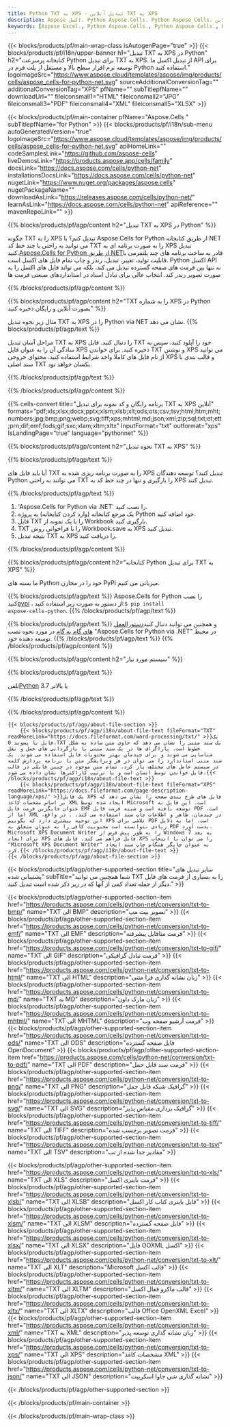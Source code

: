 ```yaml
---
title: Python TXT به XPS - تبدیل آنلاین TXT به XPS
description: Aspose اکسل. Python Aspose.Cells. Python Aspose Cells. رایگان آنلاین Python تبدیل TXT به XPS ذخیره فرمت. Python TXT الی XPS فرمت. TXT را به شماره XPS Python ذخیره کنید.
keywords: [Aspose Excel., Python Aspose.Cells., Python Aspose Cells., Python TXT to XPS saveformat., Free Online TXT to XPS Python., Python Convert TXT to XPS]
---
```

{{< blocks/products/pf/main-wrap-class isAutogenPage="true" >}}
{{< blocks/products/pf/i18n/upper-banner h1="تبدیل TXT به XPS در Python" h2="کتابخانه پرسرعت Python برای تبدیل TXT به XPS. از تبدیل اکسل ما API برای توسعه نرم افزار سطح بالا و مستقل از پلت فرم در Python استفاده کنید." logoImageSrc="https://www.aspose.cloud/templates/aspose/img/products/cells/aspose_cells-for-python-net.svg" sourceAdditionalConversionTag="" additionalConversionTag="XPS" pfName="" subTitlepfName="" downloadUrl="" fileiconsmall1="HTML" fileiconsmall2="JPG" fileiconsmall3="PDF" fileiconsmall4="XML" fileiconsmall5="XLSX" >}}

{{< blocks/products/pf/main-container pfName="Aspose.Cells " subTitlepfName="for Python" >}}
{{< blocks/products/pf/i18n/sub-menu autoGeneratedVersion="true" logoImageSrc="https://www.aspose.cloud/templates/aspose/img/products/cells/aspose_cells-for-python-net.svg" apiHomeLink="" codeSamplesLink="https://github.com/aspose-cells" liveDemosLink="https://products.aspose.app/cells/family" docsLink="https://docs.aspose.com/cells/python-net" installationsDocsLink="https://docs.aspose.com/cells/python-net" nugetLink="https://www.nuget.org/packages/aspose.cells" nugetPackageName="" downloadAsLink="https://releases.aspose.com/cells/python-net/" learnAsLink="https://docs.aspose.com/cells/python-net" apiReference="" mavenRepoLink="" >}}


{{% blocks/products/pf/agp/content h2="تبدیل TXT به XPS در Python" %}}

 چگونه TXT را به XPS تبدیل کنم؟ با Aspose.Cells for Python از طریق کتابخانه NET می توانید به راحتی با چند خط کد TXT را به صورت برنامه ای به XPS تبدیل کنید.[Aspose.Cells for Python از طریق NET](https://pypi.org/project/aspose-cells-python/)قادر به ساخت برنامه های چند پلتفرمی با قابلیت تولید، تغییر، تبدیل، رندر و چاپ تمام فایل های اکسل است. Python اکسل API نه تنها بین فرمت های صفحه گسترده تبدیل می کند، بلکه می تواند فایل های اکسل را به صورت تصویر رندر کند. انتخاب عالی برای تبادل اسناد در استانداردهای صنعتی فرمت ها

{{% /blocks/products/pf/agp/content %}}


{{% blocks/products/pf/agp/content h2="TXT را به شماره XPS در Python بصورت آنلاین و رایگان ذخیره کنید" %}}

مثال زیر نحوه تبدیل TXT به XPS را در Python via NET نشان می دهد.
{{% blocks/products/pf/agp/text %}}

مراحل آسان تبدیل TXT به XPS را دنبال کنید. فایل TXT خود را آپلود کنید، سپس به سادگی آن را به عنوان فایل XPS ذخیره کنید. برای خواندن TXT و نوشتن XPS می توانید از نام فایل های کاملا واجد شرایط استفاده کنید. محتوای خروجی XPS و قالب بندی با سند اصلی TXT یکسان خواهد بود.

{{% /blocks/products/pf/agp/text %}}

{{% /blocks/products/pf/agp/content %}}

{{% cells-convert title="برنامه رایگان و کد نمونه برای تبدیل TXT به XPS آنلاین" formats="pdf;xls;xlsx;docx;pptx;xlsm;xlsb;xlt;ods;ots;csv;tsv;html;htm;mht;numbers;jpg;bmp;png;webp;svg;tiff;xps;mhtml;md;json;xml;zip;sql;txt;et;ett;prn;dif;emf;fods;gif;sxc;xlam;xltm;xltx" InputFormat="txt" outformat="xps" IsLandingPage="true" language="pythonnet" %}}

{{% blocks/products/pf/agp/content h2="نحوه تبدیل TXT به XPS" %}}

{{% blocks/products/pf/agp/text %}}

آیا باید فایل های TXT را به صورت برنامه ریزی شده به XPS تبدیل کنید؟ توسعه دهندگان Python می توانند به راحتی TXT را بارگیری و تنها در چند خط کد به XPS تبدیل کنند.

{{% /blocks/products/pf/agp/text %}}

1.  'Aspose.Cells for Python via .NET' را نصب کنید.
1.  یک مرجع کتابخانه (وارد کردن کتابخانه) به پروژه Python خود اضافه کنید.
1.  فایل TXT را با یک نمونه از Workbook بارگیری کنید.
1.  TXT را با فراخوانی روش Workbook.save به XPS تبدیل کنید.
1.  نتیجه تبدیل TXT به XPS را دریافت کنید.

{{% /blocks/products/pf/agp/content %}}


{{% blocks/products/pf/agp/content h2="کتابخانه Python برای تبدیل TXT به XPS" %}}

ما بسته های Python خود را در مخازن PyPi میزبانی می کنیم.

{{% blocks/products/pf/agp/text %}}
Aspose.Cells for Python را نصب کنید<a href="https://pypi.org/project/aspose-cells-python/">pypi</a> ، از دستور به صورت زیر استفاده کنید:<code>$ pip install aspose-cells-python</code>.
{{% /blocks/products/pf/agp/text %}}

{{% blocks/products/pf/agp/text %}}
 و همچنین می توانید دنبال کنید[دستورالعمل های گام به گام](https://docs.aspose.com/cells/python-net/getting-started/) در مورد نحوه نصب "Aspose.Cells for Python via .NET" در محیط توسعه دهنده خود.
{{% /blocks/products/pf/agp/text %}}
{{% /blocks/products/pf/agp/content %}}

{{% blocks/products/pf/agp/content h2="سیستم مورد نیاز" %}}

{{% blocks/products/pf/agp/text %}}

 تلفن[Python](https://www.python.org/downloads/) 3.7 یا بالاتر
 
{{% /blocks/products/pf/agp/text %}}

{{% /blocks/products/pf/agp/content %}}

<!-- aboutfile Starts -->
    {{< blocks/products/pf/agp/about-file-section >}}
        {{< blocks/products/pf/agp/i18n/about-file-text fileFormat="TXT" readMoreLink="https://docs.fileformat.com/word-processing/txt/" >}}یک فایل با پسوند 0.TXT یک سند متنی را نشان می دهد که حاوی متن ساده به شکل خطوط است. پاراگراف ها در یک سند متنی با بازگردانی های حمل و نقل شناسایی می شوند و برای چیدمان بهتر محتویات فایل استفاده می شوند. یک سند متنی استاندارد را می توان در هر ویرایشگر متن یا برنامه پردازش کلمه در سیستم عامل های مختلف باز کرد. تمام متن موجود در چنین فایلی در قالب قابل خواندن توسط انسان است و با ترتیب کاراکترها نشان داده می شود.{{< /blocks/products/pf/agp/i18n/about-file-text >}}
        {{< blocks/products/pf/agp/i18n/about-file-text fileFormat="XPS" readMoreLink="https://docs.fileformat.com/page-description-language/xps/" >}}یک فایل XPS فایل های طرح بندی صفحه را نشان می دهد که بر اساس مشخصات کاغذ XML ایجاد شده توسط Microsoft است. این فایل به عنوان جایگزین فرمت فایل EMF توسعه یافته است و شبیه فرمت فایل PDF است، اما از XML در چیدمان، ظاهر و اطلاعات چاپ سند استفاده می کند. . در واقع، این توجیه بیشتری دارد که بگوییم XPS تلاشی برای PDF است، اما به دلایل زیادی نتوانسته است محبوبیت کافی را به عنوان متعلق به PDF بدست آورد. Microsoft XPS Document Writer را به طور پیش فرض از Windows 7 به بعد برای ایجاد XPS فایل فراهم می کند. فایل های XPS را می توان با انتخاب "Microsoft XPS Document Writer" به عنوان چاپگر هنگام چاپ سند ایجاد کرد.{{< /blocks/products/pf/agp/i18n/about-file-text >}}
    {{< /blocks/products/pf/agp/about-file-section >}}
<!-- aboutfile Ends -->

{{< blocks/products/pf/agp/other-supported-section title="سایر تبدیل های پشتیبانی شده" subTitle="شما همچنین می توانید TXT را به بسیاری از فرمت های فایل دیگر از جمله تعداد کمی از آنها که در زیر ذکر شده است تبدیل کنید." >}}

{{< blocks/products/pf/agp/other-supported-section-item href="https://products.aspose.com/cells/python-net/conversion/txt-to-bmp/" name="TXT الی BMP" description="تصویر بیت مپ" >}}
{{< blocks/products/pf/agp/other-supported-section-item href="https://products.aspose.com/cells/python-net/conversion/txt-to-emf/" name="TXT الی EMF" description="فرمت متافایل پیشرفته" >}}
{{< blocks/products/pf/agp/other-supported-section-item href="https://products.aspose.com/cells/python-net/conversion/txt-to-gif/" name="TXT الی GIF" description="فرمت تبادل گرافیکی" >}}
{{< blocks/products/pf/agp/other-supported-section-item href="https://products.aspose.com/cells/python-net/conversion/txt-to-html/" name="TXT الی HTML" description="زبان نشانه گذاری فرا متنی" >}}
{{< blocks/products/pf/agp/other-supported-section-item href="https://products.aspose.com/cells/python-net/conversion/txt-to-md/" name="TXT به MD" description="زبان مارک داون" >}}
{{< blocks/products/pf/agp/other-supported-section-item href="https://products.aspose.com/cells/python-net/conversion/txt-to-mhtml/" name="TXT الی MHTML" description="فرمت آرشیو صفحه وب" >}}
{{< blocks/products/pf/agp/other-supported-section-item href="https://products.aspose.com/cells/python-net/conversion/txt-to-ods/" name="TXT الی ODS" description="فایل صفحه گسترده OpenDocument" >}}
{{< blocks/products/pf/agp/other-supported-section-item href="https://products.aspose.com/cells/python-net/conversion/txt-to-pdf/" name="TXT الی PDF" description="فرمت سند قابل حمل" >}}
{{< blocks/products/pf/agp/other-supported-section-item href="https://products.aspose.com/cells/python-net/conversion/txt-to-png/" name="TXT الی PNG" description="گرافیک شبکه قابل حمل" >}}
{{< blocks/products/pf/agp/other-supported-section-item href="https://products.aspose.com/cells/python-net/conversion/txt-to-svg/" name="TXT الی SVG" description="گرافیک برداری مقیاس پذیر" >}}
{{< blocks/products/pf/agp/other-supported-section-item href="https://products.aspose.com/cells/python-net/conversion/txt-to-tiff/" name="TXT الی TIFF" description="فرمت تصویر برچسب شده" >}}
{{< blocks/products/pf/agp/other-supported-section-item href="https://products.aspose.com/cells/python-net/conversion/txt-to-tsv/" name="TXT الی TSV" description="مقادیر جدا شده از تب" >}}

{{< blocks/products/pf/agp/other-supported-section-item href="https://products.aspose.com/cells/python-net/conversion/txt-to-xls/" name="TXT الی XLS" description="فرمت باینری اکسل" >}}
{{< blocks/products/pf/agp/other-supported-section-item href="https://products.aspose.com/cells/python-net/conversion/txt-to-xlsb/" name="TXT الی XLSB" description="فایل باینری کتاب کار اکسل" >}}
{{< blocks/products/pf/agp/other-supported-section-item href="https://products.aspose.com/cells/python-net/conversion/txt-to-xlsm/" name="TXT الی XLSM" description="فایل صفحه گسترده" >}}
{{< blocks/products/pf/agp/other-supported-section-item href="https://products.aspose.com/cells/python-net/conversion/txt-to-xlsx/" name="TXT الی XLSX" description="فایل OOXML اکسل" >}}
{{< blocks/products/pf/agp/other-supported-section-item href="https://products.aspose.com/cells/python-net/conversion/txt-to-xlt/" name="TXT الی XLT" description="Microsoft قالب اکسل" >}}
{{< blocks/products/pf/agp/other-supported-section-item href="https://products.aspose.com/cells/python-net/conversion/txt-to-xltm/" name="TXT الی XLTM" description="قالب ماکرو فعال اکسل" >}}
{{< blocks/products/pf/agp/other-supported-section-item href="https://products.aspose.com/cells/python-net/conversion/txt-to-xltx/" name="TXT الی XLTX" description="قالب Office OpenXML Excel" >}}
{{< blocks/products/pf/agp/other-supported-section-item href="https://products.aspose.com/cells/python-net/conversion/txt-to-xml/" name="TXT به XML" description="زبان نشانه گذاری توسعه پذیر" >}}
{{< blocks/products/pf/agp/other-supported-section-item href="https://products.aspose.com/cells/python-net/conversion/txt-to-xps/" name="TXT الی XPS" description="مشخصات کاغذ XML" >}}
{{< blocks/products/pf/agp/other-supported-section-item href="https://products.aspose.com/cells/python-net/conversion/txt-to-json/" name="TXT الی JSON" description="نشانه گذاری شی جاوا اسکریپت" >}}

{{< /blocks/products/pf/agp/other-supported-section >}}

{{< /blocks/products/pf/main-container >}}
    
{{< /blocks/products/pf/main-wrap-class >}}
